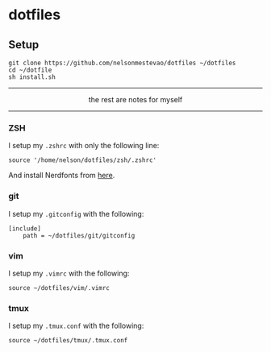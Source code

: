 # dotfiles

## Setup

```shell
git clone https://github.com/nelsonmestevao/dotfiles ~/dotfiles
cd ~/dotfile
sh install.sh
```

---

<p align="center"> the rest are notes for myself </p>

---

### ZSH

I setup my `.zshrc` with only the following line:

```shell
source '/home/nelson/dotfiles/zsh/.zshrc'
```
And install Nerdfonts from [here](https://nerdfonts.com/).

### git

I setup my `.gitconfig` with the following:

```git
[include]
    path = ~/dotfiles/git/gitconfig
```

### vim

I setup my `.vimrc` with the following:

```vim
source ~/dotfiles/vim/.vimrc
```

### tmux

I setup my `.tmux.conf` with the following:

```tmux
source ~/dotfiles/tmux/.tmux.conf
```
